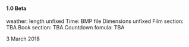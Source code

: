 #### 1.0 Beta 

weather: length unfixed
Time: BMP file Dimensions unfixed
Film section: TBA
Book section: TBA
Countdown fomula: TBA

3 March 2018
